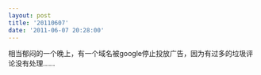 ```yaml
---
layout: post
title: '20110607'
date: '2011-06-07 20:28:00'
---
```


<p>相当郁闷的一个晚上，有一个域名被google停止投放广告，因为有过多的垃圾评论没有处理……</p>